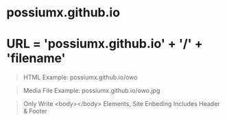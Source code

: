 # possiumx.github.io


# URL = 'possiumx.github.io' + '/' + 'filename'
> HTML Example: possiumx.github.io/owo

> Media File Example: possiumx.github.io/owo.jpg

> Only Write \<body>\</body> Elements, Site Enbeding Includes Header & Footer

